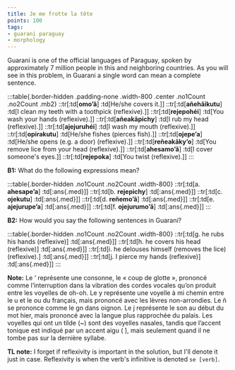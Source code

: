 ```yaml
---
title: Je me frotte la tête
points: 100
tags:
- guarani paraguay 
- morphology
---
```


Guarani is one of the official languages of Paraguay, spoken by approximately 7 million people in this and neighboring countries. As you will see in this problem, in Guarani a single word can mean a complete sentence.

:::table{.border-hidden .padding-none .width-800 .center .no1Count .no2Count .mb2}
::tr[:td[**omo’ã**] :td[He/she covers it.]]
::tr[:td[**añehãikutu**] :td[I clean my teeth with a toothpick (reflexive).]]
::tr[:td[**rejepohéi**] :td[You wash your hands (reflexive).]]
::tr[:td[**añeakãpichy**] :td[I rub my head (reflexive).]]
::tr[:td[**ajejuruhéi**] :td[I wash my mouth (reflexive).]]
::tr[:td[**opirakutu**] :td[He/she fishes (pierces fish).]]
::tr[:td[**ojepe’a**] :td[He/she opens (e.g. a door) (reflexive).]]
::tr[:td[**reñeakãky’o**] :td[You remove lice from your head (reflexive).]]
::tr[:td[**ahesamo’ã**] :td[I cover someone's eyes.]]
::tr[:td[**rejepoka**] :td[You twist (reflexive).]]
:::

**B1:** What do the following expressions mean?

:::table{.border-hidden .no1Count .no2Count .width-800}
::tr[:td[a. **ahesape’a**] :td[:ans{.med}]]
::tr[:td[b. **rejepichy**] :td[:ans{.med}]]
::tr[:td[c. **ojekutu**] :td[:ans{.med}]]
::tr[:td[d. **reñemo’ã**] :td[:ans{.med}]]
::tr[:td[e. **ajejurupe’a**] :td[:ans{.med}]]
::tr[:td[f. **ojejurumo’ã**] :td[:ans{.med}]]
:::

**B2:** How would you say the following sentences in Guarani?

:::table{.border-hidden .no1Count .no2Count .width-800}
::tr[:td[g. he rubs his hands (reflexive)] :td[:ans{.med}]]
::tr[:td[h. he covers his head (reflexive)] :td[:ans{.med}]]
::tr[:td[i. he delouses himself (removes the lice) (reflexive).] :td[:ans{.med}]]
::tr[:td[j. I pierce my hands (reflexive)] :td[:ans{.med}]]
:::

**Note:** Le ’ représente une consonne, le « coup de glotte », prononcé comme l’interruption dans la vibration des cordes vocales qu’on produit entre les voyelles de oh-oh. Le y représente une voyelle à mi chemin entre le u et le ou du français, mais prononcé avec les lèvres non-arrondies. Le ñ se prononce
comme le gn dans oignon. Le j représente le son au début du mot hier, mais prononcé avec la langue
plus rapprochée du palais. Les voyelles qui ont un tilde (~) sont des voyelles nasales, tandis que l’accent
tonique est indiqué par un accent aigu ( ́), mais seulement quand il ne tombe pas sur la dernière syllabe.

**TL note:** I forget if reflexivity is important in the solution, but I'll denote it just in case. Reflexivity is when the verb's infinitive is denoted `se [verb]`. 